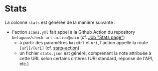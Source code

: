 # Stats

La colonne `stats` est générée de la manière suivante :
- l'action `scans.yml` fait appel à la Github Action du repository `betagouv/check-url-action@main` (cf. [Job "Stats page"](../.github/workflows/scans.yml))
    - à partir des paramètres `baseUrl` et `uri`, l'action appelle la route `[url]/[uri]` (cf. [stats-action](https://github.com/betagouv/check-url-action/blob/main/src/index.js))
    - un fichier `stats.json` est généré, comprenant la note attribuée à cette URL selon certains critères (URI standard, réponse de l'API, etc.)
